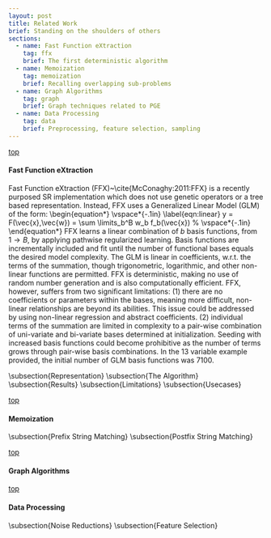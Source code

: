 ```yaml
---
layout: post
title: Related Work
brief: Standing on the shoulders of others
sections:
  - name: Fast Function eXtraction
    tag: ffx
    brief: The first deterministic algorithm
  - name: Memoization
    tag: memoization
    brief: Recalling overlapping sub-problems
  - name: Graph Algorithms
    tag: graph
    brief: Graph techniques related to PGE
  - name: Data Processing
    tag: data
    brief: Preprocessing, feature selection, sampling
---
```





<div id="ffx"></div>
<a class="right" href="#top">top</a>

#### Fast Function eXtraction



Fast Function eXtraction (FFX)~\cite{McConaghy:2011:FFX}
is a recently purposed SR implementation 
which does not use genetic operators or
a tree based representation.
Instead, FFX uses a Generalized Linear Model (GLM) of the form:
\begin{equation*} 
\vspace*{-.1in}
\label{eqn:linear}
    y = F(\vec{x},\vec{w}) = \sum \limits_b^B w_b f_b(\vec{x}) 
% \vspace*{-.1in}
\end{equation*}
FFX learns a linear combination of
$b$ basis functions, from $1 \rightarrow B$, 
by applying pathwise regularized learning.
Basis functions are incrementally included and fit until
the number of functional bases equals the desired model complexity.
The GLM is linear in coefficients, w.r.t. the terms of the summation,
though trigonometric, logarithmic, and other non-linear functions are permitted. 
FFX is deterministic, 
making no use of random number generation
and is also computationally efficient.
FFX, however, suffers from two significant limitations: 
(1) there are no coefficients 
or parameters within the bases,
meaning more difficult, 
non-linear relationships are beyond its abilities.
This issue could be addressed 
by using non-linear regression
and abstract coefficients.
(2) individual terms of the summation
are limited in complexity
to a pair-wise combination of uni-variate and bi-variate
bases determined at initialization.
Seeding with increased basis functions
could become prohibitive as the number of
terms grows through pair-wise basis combinations.
In the 13 variable example provided,
the initial number of GLM basis functions was 7100.


\subsection{Representation}
\subsection{The Algorithm}
\subsection{Results}
\subsection{Limitations}
\subsection{Usecases}





<div id="memoization"></div>
<a class="right" href="#top">top</a>

#### Memoization


\subsection{Prefix String Matching}
\subsection{Postfix String Matching}






<div id="graph"></div>
<a class="right" href="#top">top</a>

#### Graph Algorithms







<div id="data"></div>
<a class="right" href="#top">top</a>

#### Data Processing




\subsection{Noise Reductions}
\subsection{Feature Selection}





